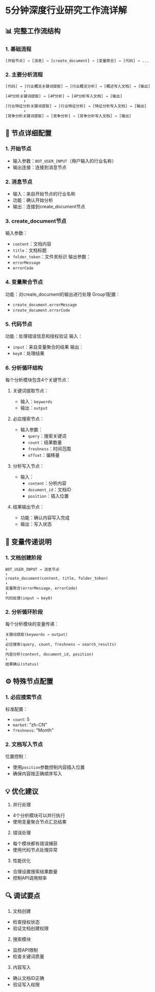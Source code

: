 # 5分钟深度行业研究工作流详解

## 📊 完整工作流结构

### 1. 基础流程
```
[开始节点] → [消息] → [create_document] → [变量聚合] → [代码] → ...
```

### 2. 主要分析流程
```
[代码] → [行业概览关键词提取] → [行业概览分析] → [概述写入文档] → [输出]
        ↓
[4P分析关键词提取] → [4P分析] → [4P分析写入文档] → [输出]
        ↓
[行业特征分析关键词提取] → [行业特征分析] → [特征分析写入文档] → [输出]
        ↓
[竞争分析关键词提取] → [竞争分析] → [竞争分析写入文档] → [输出]
```

## 🔄 节点详细配置

### 1. 开始节点
- 输入参数：`BOT_USER_INPUT`（用户输入的行业名称）
- 输出连接：连接到消息节点

### 2. 消息节点
- 输入：来自开始节点的行业名称
- 功能：确认开始分析
- 输出：连接到create_document节点

### 3. create_document节点
输入参数：
- `content`：文档内容
- `title`：文档标题
- `folder_token`：文件夹标识
输出参数：
- `errorMessage`
- `errorCode`

### 4. 变量聚合节点
功能：对create_document的输出进行处理
Group1配置：
- `create_document.errorMessage`
- `create_document.errorCode`

### 5. 代码节点
功能：处理错误信息和授权验证
输入：
- `input`：来自变量聚合的结果
输出：
- `key0`：处理结果

### 6. 分析循环结构
每个分析模块包含4个关键节点：
1. 关键词提取节点：
   - 输入：`keywords`
   - 输出：`output`

2. 必应搜索节点：
   - 输入参数：
     - `query`：搜索关键词
     - `count`：结果数量
     - `freshness`：时间范围
     - `offset`：偏移量

3. 分析写入节点：
   - 输入：
     - `content`：分析内容
     - `document_id`：文档ID
     - `position`：插入位置

4. 结果输出节点：
   - 功能：确认内容写入完成
   - 输出：写入状态

## 🔗 变量传递说明

### 1. 文档创建阶段
```
BOT_USER_INPUT → 消息节点
↓
create_document(content, title, folder_token)
↓
变量聚合(errorMessage, errorCode)
↓
代码处理(input → key0)
```

### 2. 分析循环阶段
每个分析模块的变量传递：
```
关键词提取(keywords → output)
↓
必应搜索(query, count, freshness → search_results)
↓
内容分析(content, document_id, position)
↓
结果确认(status)
```

## ⚙️ 特殊节点配置

### 1. 必应搜索节点
标准配置：
- `count`: 5
- `market`: "zh-CN"
- `freshness`: "Month"

### 2. 文档写入节点
位置控制：
- 使用`position`参数控制内容插入位置
- 确保内容按正确顺序写入

## 💡 优化建议

1. 并行处理
- 4个分析模块可以并行执行
- 使用变量聚合节点汇总结果

2. 错误处理
- 每个模块都有错误捕获
- 使用代码节点处理异常

3. 性能优化
- 合理设置搜索结果数量
- 控制API调用频率

## 🔍 调试要点

1. 文档创建
- 检查授权状态
- 验证文档创建权限

2. 搜索模块
- 监控API限制
- 检查关键词质量

3. 内容写入
- 确认文档ID正确
- 验证写入权限 